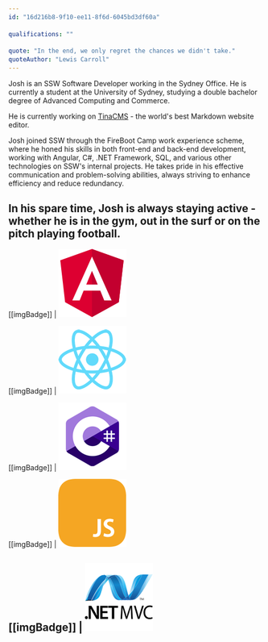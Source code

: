```yaml
---
id: "16d216b8-9f10-ee11-8f6d-6045bd3df60a"

qualifications: ""

quote: "In the end, we only regret the chances we didn't take."
quoteAuthor: "Lewis Carroll"
---
```


Josh is an SSW Software Developer working in the Sydney Office. He is currently a student at the University of Sydney, studying a double bachelor degree of Advanced Computing and Commerce.

He is currently working on [TinaCMS](https://tina.io/) - the world's best Markdown website editor.

Josh joined SSW through the FireBoot Camp work experience scheme, where he honed his skills in both front-end and back-end development, working with Angular, C#, .NET Framework, SQL, and various other technologies on SSW's internal projects. He takes pride in his effective communication and problem-solving abilities, always striving to enhance efficiency and reduce redundancy.

In his spare time, Josh is always staying active - whether he is in the gym, out in the surf or on the pitch playing football.
---

[[imgBadge]]
| ![](../badges/Developer-angular.png)

[[imgBadge]]
| ![](../badges/Developer-react.png)

[[imgBadge]]
| ![](../badges/Developer-c-sharp.png)

[[imgBadge]]
| ![](../badges/Developer-js.png)

[[imgBadge]]
| ![](../badges/Developer-dotnet-mvc.png)
---